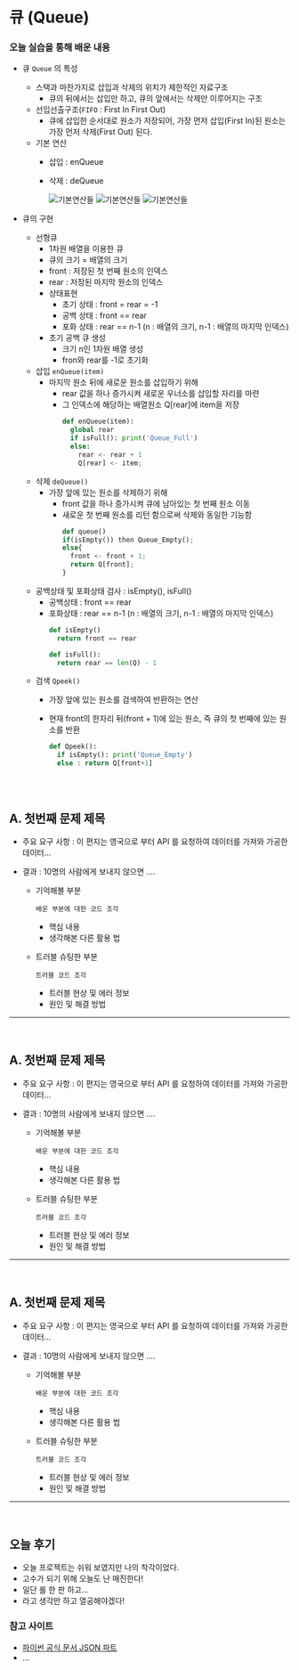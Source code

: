# 큐 (Queue)

### 오늘 실습을 통해 배운 내용

- 큐 `Queue` 의 특성
  - 스택과 마찬가지로 삽입과 삭제의 위치가 제한적인 자료구조
    - 큐의 뒤에서는 삽입만 하고, 큐의 앞에서는 삭제만 이루어지는 구조
  - 선입선출구조(`FIFO` : First In First Out)
    - 큐에 삽입한 순서대로 원소가 저장되어, 가장 먼저 삽입(First In)된 원소는 가장 먼저 삭제(First Out) 된다.
  - 기본 연산
    - 삽입 : enQueue
    - 삭제 : deQueue

      ![기본연산들](/photo/photo_10.png)
      ![기본연산들](/photo/photo_11.png)
      ![기본연산들](/photo/photo_12.png)

- 큐의 구현
  - 선형큐
    - 1차원 배열을 이용한 큐
    - 큐의 크기 = 배열의 크기
    - front : 저장된 첫 번째 원소의 인덱스
    - rear : 저장된 마지막 원소의 인덱스
    - 상태표현
      - 초기 상태 : front = rear = -1
      - 공백 상태 : front == rear
      - 포화 상태 : rear == n-1 (n : 배열의 크기, n-1 : 배열의 마지막 인덱스)
    - 초기 공백 큐 생성
      - 크기 n인 1차원 배열 생성
      - fron와 rear를 -1로 초기화
  - 삽입 `enQueue(item)`
    - 마지막 원소 뒤에 새로운 원소를 삽입하기 위해
      - rear 값을 하나 증가시켜 새로운 우너소를 삽입할 자리를 마련
      - 그 인덱스에 해당하는 배열원소 Q[rear]에 item을 저장
        ```python
        def enQueue(item):
          global rear
          if isFull(): print('Queue_Full')
          else:
            rear <- rear + 1
            Q[rear] <- item;
        ```
  - 삭제 `deQueue()`
    - 가장 앞에 있는 원소를 삭제하기 위해
      - front 값을 하나 증가시켜 큐에 남아있는 첫 번째 원소 이동
      - 새로운 첫 번째 원소를 리턴 함으로써 삭제와 동일한 기능함
        ```python
        def queue()
        if(isEmpty()) then Queue_Empty();
        else{
          front <- front + 1;
          return Q[front];
        }
  - 공백상태 및 포화상태 검사 : isEmpty(), isFull()
    - 공백상태 : front == rear
    - 포화상태 : rear == n-1 (n : 배열의 크기, n-1 : 배열의 마지막 인덱스)
      ```python
      def isEmpty()
        return front == rear
      
      def isFull():
        return rear == len(Q) - 1
      ```
  - 검색 `Qpeek()`
    - 가장 앞에 있는 원소를 검색하여 반환하는 연산
    - 현재 front의 한자리 뒤(front + 1)에 있는 원소, 즉 큐의 첫 번째에 있는 원소를 반환
      ```python
      def Qpeek():
        if isEmpty(): print('Queue_Empty')
        else : return Q[front+1]
      ```

        ```
</br>

## A. 첫번째 문제 제목

* 주요 요구 사항 : 이 편지는 영국으로 부터 API 를 요청하여 데이터를 가져와 가공한 데이터...

* 결과 : 10명의 사람에게 보내지 않으면 ....
  
  * 기억해볼 부분
  
    ```
    배운 부분에 대한 코드 조각
    ```
  
    * 핵심 내용
    * 생각해본 다른 활용 법
  * 트러블 슈팅한 부분
  
    ```
    트러블 코드 조각
    ```
  
    * 트러블 현상 및 에러 정보
    * 원인 및 해결 방법

-----
</br>

## A. 첫번째 문제 제목

* 주요 요구 사항 : 이 편지는 영국으로 부터 API 를 요청하여 데이터를 가져와 가공한 데이터...

* 결과 : 10명의 사람에게 보내지 않으면 ....
  
  * 기억해볼 부분
  
    ```
    배운 부분에 대한 코드 조각
    ```
  
    * 핵심 내용
    * 생각해본 다른 활용 법
  * 트러블 슈팅한 부분
  
    ```
    트러블 코드 조각
    ```
  
    * 트러블 현상 및 에러 정보
    * 원인 및 해결 방법

-----
</br>

## A. 첫번째 문제 제목

* 주요 요구 사항 : 이 편지는 영국으로 부터 API 를 요청하여 데이터를 가져와 가공한 데이터...

* 결과 : 10명의 사람에게 보내지 않으면 ....
  
  * 기억해볼 부분
  
    ```
    배운 부분에 대한 코드 조각
    ```
  
    * 핵심 내용
    * 생각해본 다른 활용 법
  * 트러블 슈팅한 부분
  
    ```
    트러블 코드 조각
    ```
  
    * 트러블 현상 및 에러 정보
    * 원인 및 해결 방법

-----

</br>




## 오늘 후기

* 오늘 프로젝트는 쉬워 보였지만 나의 착각이었다.
* 고수가 되기 위해 오늘도 난 매진한다!
* 일단 롤 한 판 하고... 
* 라고 생각만 하고 열공해야겠다!



### 참고 사이트

* [파이썬 공식 문서 JSON 파트](https://docs.python.org/3.9/library/json.html)
* ...

